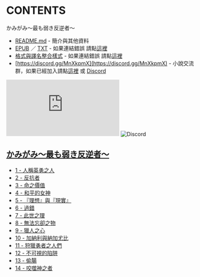 # CONTENTS

かみがみ〜最も弱き反逆者〜


- [README.md](README.md) - 簡介與其他資料
- [EPUB](https://gitlab.com/demonovel/epub-txt/blob/master/webqxs_out/%E3%81%8B%E3%81%BF%E3%81%8C%E3%81%BF%E3%80%9C%E6%9C%80%E3%82%82%E5%BC%B1%E3%81%8D%E5%8F%8D%E9%80%86%E8%80%85%E3%80%9C.epub) ／ [TXT](https://gitlab.com/demonovel/epub-txt/blob/master/webqxs_out/out/%E3%81%8B%E3%81%BF%E3%81%8C%E3%81%BF%E3%80%9C%E6%9C%80%E3%82%82%E5%BC%B1%E3%81%8D%E5%8F%8D%E9%80%86%E8%80%85%E3%80%9C.out.txt) - 如果連結錯誤 請點[這裡](https://gitlab.com/demonovel/epub-txt/tree/master)
- [格式與譯名整合樣式](https://github.com/bluelovers/node-novel/blob/master/lib/locales/%E3%81%8B%E3%81%BF%E3%81%8C%E3%81%BF%E3%80%9C%E6%9C%80%E3%82%82%E5%BC%B1%E3%81%8D%E5%8F%8D%E9%80%86%E8%80%85%E3%80%9C.ts) - 如果連結錯誤 請點[這裡](https://github.com/bluelovers/node-novel/tree/master/lib/locales)
- [https://discord.gg/MnXkpmX](https://discord.gg/MnXkpmX) - 小說交流群，如果已經加入請點[這裡](https://discordapp.com/channels/467794087769014273/467794088285175809) 或 [Discord](https://discordapp.com/channels/@me)


![導航目錄](https://chart.apis.google.com/chart?cht=qr&chs=150x150&chl=https://gitee.com/bluelovers/novel/blob/master/webqxs/かみがみ〜最も弱き反逆者〜/導航目錄.md)  ![Discord](https://chart.apis.google.com/chart?cht=qr&chs=150x150&chl=https://discord.gg/MnXkpmX)




## [かみがみ～最も弱き反逆者～](00000_%E3%81%8B%E3%81%BF%E3%81%8C%E3%81%BF%EF%BD%9E%E6%9C%80%E3%82%82%E5%BC%B1%E3%81%8D%E5%8F%8D%E9%80%86%E8%80%85%EF%BD%9E)

- [1 - 人稱英勇之人](00000_%E3%81%8B%E3%81%BF%E3%81%8C%E3%81%BF%EF%BD%9E%E6%9C%80%E3%82%82%E5%BC%B1%E3%81%8D%E5%8F%8D%E9%80%86%E8%80%85%EF%BD%9E/1%20-%20%E4%BA%BA%E7%A8%B1%E8%8B%B1%E5%8B%87%E4%B9%8B%E4%BA%BA.txt)
- [2 - 反抗者](00000_%E3%81%8B%E3%81%BF%E3%81%8C%E3%81%BF%EF%BD%9E%E6%9C%80%E3%82%82%E5%BC%B1%E3%81%8D%E5%8F%8D%E9%80%86%E8%80%85%EF%BD%9E/2%20-%20%E5%8F%8D%E6%8A%97%E8%80%85.txt)
- [3 - 命之價值](00000_%E3%81%8B%E3%81%BF%E3%81%8C%E3%81%BF%EF%BD%9E%E6%9C%80%E3%82%82%E5%BC%B1%E3%81%8D%E5%8F%8D%E9%80%86%E8%80%85%EF%BD%9E/3%20-%20%E5%91%BD%E4%B9%8B%E5%83%B9%E5%80%BC.txt)
- [4 - 和平的女神](00000_%E3%81%8B%E3%81%BF%E3%81%8C%E3%81%BF%EF%BD%9E%E6%9C%80%E3%82%82%E5%BC%B1%E3%81%8D%E5%8F%8D%E9%80%86%E8%80%85%EF%BD%9E/4%20-%20%E5%92%8C%E5%B9%B3%E7%9A%84%E5%A5%B3%E7%A5%9E.txt)
- [5 - 『理想』與『現實』](00000_%E3%81%8B%E3%81%BF%E3%81%8C%E3%81%BF%EF%BD%9E%E6%9C%80%E3%82%82%E5%BC%B1%E3%81%8D%E5%8F%8D%E9%80%86%E8%80%85%EF%BD%9E/5%20-%20%E3%80%8E%E7%90%86%E6%83%B3%E3%80%8F%E8%88%87%E3%80%8E%E7%8F%BE%E5%AF%A6%E3%80%8F.txt)
- [6 - 過錯](00000_%E3%81%8B%E3%81%BF%E3%81%8C%E3%81%BF%EF%BD%9E%E6%9C%80%E3%82%82%E5%BC%B1%E3%81%8D%E5%8F%8D%E9%80%86%E8%80%85%EF%BD%9E/6%20-%20%E9%81%8E%E9%8C%AF.txt)
- [7 - 此世之理](00000_%E3%81%8B%E3%81%BF%E3%81%8C%E3%81%BF%EF%BD%9E%E6%9C%80%E3%82%82%E5%BC%B1%E3%81%8D%E5%8F%8D%E9%80%86%E8%80%85%EF%BD%9E/7%20-%20%E6%AD%A4%E4%B8%96%E4%B9%8B%E7%90%86.txt)
- [8 - 無法忘卻之物](00000_%E3%81%8B%E3%81%BF%E3%81%8C%E3%81%BF%EF%BD%9E%E6%9C%80%E3%82%82%E5%BC%B1%E3%81%8D%E5%8F%8D%E9%80%86%E8%80%85%EF%BD%9E/8%20-%20%E7%84%A1%E6%B3%95%E5%BF%98%E5%8D%BB%E4%B9%8B%E7%89%A9.txt)
- [9 - 獵人之心](00000_%E3%81%8B%E3%81%BF%E3%81%8C%E3%81%BF%EF%BD%9E%E6%9C%80%E3%82%82%E5%BC%B1%E3%81%8D%E5%8F%8D%E9%80%86%E8%80%85%EF%BD%9E/9%20-%20%E7%8D%B5%E4%BA%BA%E4%B9%8B%E5%BF%83.txt)
- [10 - 加納利與納加尤比](00000_%E3%81%8B%E3%81%BF%E3%81%8C%E3%81%BF%EF%BD%9E%E6%9C%80%E3%82%82%E5%BC%B1%E3%81%8D%E5%8F%8D%E9%80%86%E8%80%85%EF%BD%9E/10%20-%20%E5%8A%A0%E7%B4%8D%E5%88%A9%E8%88%87%E7%B4%8D%E5%8A%A0%E5%B0%A4%E6%AF%94.txt)
- [11 - 狩獵勇者之人們](00000_%E3%81%8B%E3%81%BF%E3%81%8C%E3%81%BF%EF%BD%9E%E6%9C%80%E3%82%82%E5%BC%B1%E3%81%8D%E5%8F%8D%E9%80%86%E8%80%85%EF%BD%9E/11%20-%20%E7%8B%A9%E7%8D%B5%E5%8B%87%E8%80%85%E4%B9%8B%E4%BA%BA%E5%80%91.txt)
- [12 - 不可視的陷阱](00000_%E3%81%8B%E3%81%BF%E3%81%8C%E3%81%BF%EF%BD%9E%E6%9C%80%E3%82%82%E5%BC%B1%E3%81%8D%E5%8F%8D%E9%80%86%E8%80%85%EF%BD%9E/12%20-%20%E4%B8%8D%E5%8F%AF%E8%A6%96%E7%9A%84%E9%99%B7%E9%98%B1.txt)
- [13 - 偷腸](00000_%E3%81%8B%E3%81%BF%E3%81%8C%E3%81%BF%EF%BD%9E%E6%9C%80%E3%82%82%E5%BC%B1%E3%81%8D%E5%8F%8D%E9%80%86%E8%80%85%EF%BD%9E/13%20-%20%E5%81%B7%E8%85%B8.txt)
- [14 - 咬噬神之者](00000_%E3%81%8B%E3%81%BF%E3%81%8C%E3%81%BF%EF%BD%9E%E6%9C%80%E3%82%82%E5%BC%B1%E3%81%8D%E5%8F%8D%E9%80%86%E8%80%85%EF%BD%9E/14%20-%20%E5%92%AC%E5%99%AC%E7%A5%9E%E4%B9%8B%E8%80%85.txt)

